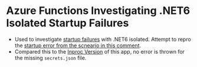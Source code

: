 # Azure Functions Investigating .NET6 Isolated Startup Failures

- Used to investigate [startup failures](https://github.com/Azure/azure-functions-host/issues/8025) with .NET6 isolated. Attempt to repro the [startup error from the scneario in this comment](https://github.com/Azure/azure-functions-dotnet-worker/issues/747#issuecomment-989926373).
- Compared this to the [Inproc Version](https://github.com/satvu/inproc-startup-failure) of this app, no error is thrown for the missing `secrets.json` file.
